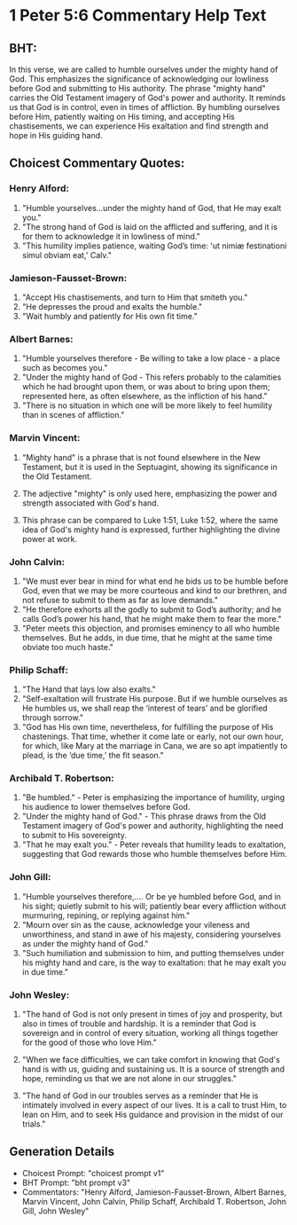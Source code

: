 # 1 Peter 5:6 Commentary Help Text

## BHT:
In this verse, we are called to humble ourselves under the mighty hand of God. This emphasizes the significance of acknowledging our lowliness before God and submitting to His authority. The phrase "mighty hand" carries the Old Testament imagery of God's power and authority. It reminds us that God is in control, even in times of affliction. By humbling ourselves before Him, patiently waiting on His timing, and accepting His chastisements, we can experience His exaltation and find strength and hope in His guiding hand.

## Choicest Commentary Quotes:
### Henry Alford:
1. "Humble yourselves...under the mighty hand of God, that He may exalt you." 
2. "The strong hand of God is laid on the afflicted and suffering, and it is for them to acknowledge it in lowliness of mind."
3. "This humility implies patience, waiting God’s time: 'ut nimiæ festinationi simul obviam eat,' Calv."

### Jamieson-Fausset-Brown:
1. "Accept His chastisements, and turn to Him that smiteth you." 
2. "He depresses the proud and exalts the humble." 
3. "Wait humbly and patiently for His own fit time."

### Albert Barnes:
1. "Humble yourselves therefore - Be willing to take a low place - a place such as becomes you."
2. "Under the mighty hand of God - This refers probably to the calamities which he had brought upon them, or was about to bring upon them; represented here, as often elsewhere, as the infliction of his hand."
3. "There is no situation in which one will be more likely to feel humility than in scenes of affliction."

### Marvin Vincent:
1. "Mighty hand" is a phrase that is not found elsewhere in the New Testament, but it is used in the Septuagint, showing its significance in the Old Testament. 

2. The adjective "mighty" is only used here, emphasizing the power and strength associated with God's hand. 

3. This phrase can be compared to Luke 1:51, Luke 1:52, where the same idea of God's mighty hand is expressed, further highlighting the divine power at work.

### John Calvin:
1. "We must ever bear in mind for what end he bids us to be humble before God, even that we may be more courteous and kind to our brethren, and not refuse to submit to them as far as love demands."
2. "He therefore exhorts all the godly to submit to God’s authority; and he calls God’s power his hand, that he might make them to fear the more."
3. "Peter meets this objection, and promises eminency to all who humble themselves. But he adds, in due time, that he might at the same time obviate too much haste."

### Philip Schaff:
1. "The Hand that lays low also exalts."
2. "Self-exaltation will frustrate His purpose. But if we humble ourselves as He humbles us, we shall reap the ‘interest of tears’ and be glorified through sorrow."
3. "God has His own time, nevertheless, for fulfilling the purpose of His chastenings. That time, whether it come late or early, not our own hour, for which, like Mary at the marriage in Cana, we are so apt impatiently to plead, is the ‘due time,’ the fit season."

### Archibald T. Robertson:
1. "Be humbled." - Peter is emphasizing the importance of humility, urging his audience to lower themselves before God.
2. "Under the mighty hand of God." - This phrase draws from the Old Testament imagery of God's power and authority, highlighting the need to submit to His sovereignty.
3. "That he may exalt you." - Peter reveals that humility leads to exaltation, suggesting that God rewards those who humble themselves before Him.

### John Gill:
1. "Humble yourselves therefore,.... Or be ye humbled before God, and in his sight; quietly submit to his will; patiently bear every affliction without murmuring, repining, or replying against him."
2. "Mourn over sin as the cause, acknowledge your vileness and unworthiness, and stand in awe of his majesty, considering yourselves as under the mighty hand of God."
3. "Such humiliation and submission to him, and putting themselves under his mighty hand and care, is the way to exaltation: that he may exalt you in due time."

### John Wesley:
1. "The hand of God is not only present in times of joy and prosperity, but also in times of trouble and hardship. It is a reminder that God is sovereign and in control of every situation, working all things together for the good of those who love Him."

2. "When we face difficulties, we can take comfort in knowing that God's hand is with us, guiding and sustaining us. It is a source of strength and hope, reminding us that we are not alone in our struggles."

3. "The hand of God in our troubles serves as a reminder that He is intimately involved in every aspect of our lives. It is a call to trust Him, to lean on Him, and to seek His guidance and provision in the midst of our trials."


## Generation Details
- Choicest Prompt: "choicest prompt v1"
- BHT Prompt: "bht prompt v3"
- Commentators: "Henry Alford, Jamieson-Fausset-Brown, Albert Barnes, Marvin Vincent, John Calvin, Philip Schaff, Archibald T. Robertson, John Gill, John Wesley"
